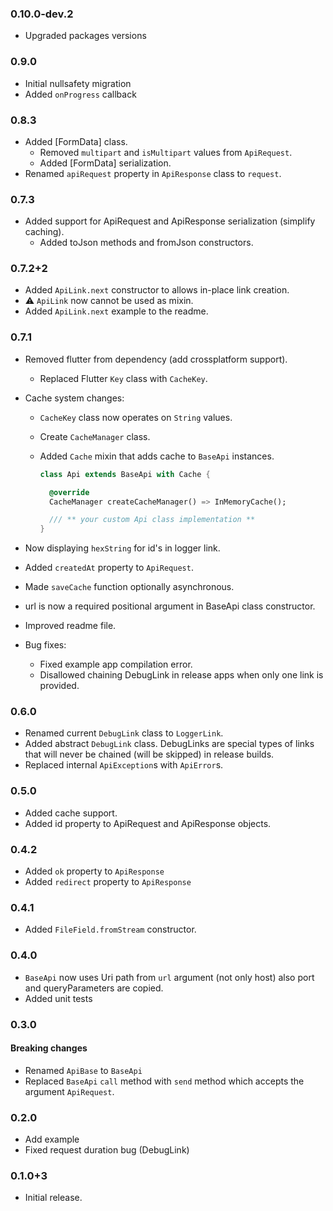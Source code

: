 ### 0.10.0-dev.2

- Upgraded packages versions

### 0.9.0

- Initial nullsafety migration
- Added `onProgress` callback

### 0.8.3

- Added [FormData] class.
  - Removed `multipart` and `isMultipart` values from `ApiRequest`.
  - Added [FormData] serialization.
- Renamed `apiRequest` property in `ApiResponse` class to `request`.

### 0.7.3

- Added support for ApiRequest and ApiResponse serialization (simplify caching).
  - Added toJson methods and fromJson constructors.

### 0.7.2+2

- Added `ApiLink.next` constructor to allows in-place link creation.
- ⚠️ `ApiLink` now cannot be used as mixin.
- Added `ApiLink.next` example to the readme.

### 0.7.1

- Removed flutter from dependency (add crossplatform support).
  - Replaced Flutter `Key` class with `CacheKey`.
- Cache system changes:

  - `CacheKey` class now operates on `String` values.
  - Create `CacheManager` class.
  - Added `Cache` mixin that adds cache to `BaseApi` instances.

    ```dart
    class Api extends BaseApi with Cache {

      @override
      CacheManager createCacheManager() => InMemoryCache();

      /// ** your custom Api class implementation **
    }
    ```

- Now displaying `hexString` for id's in logger link.
- Added `createdAt` property to `ApiRequest`.
- Made `saveCache` function optionally asynchronous.
- url is now a required positional argument in BaseApi class constructor.
- Improved readme file.
- Bug fixes:
  - Fixed example app compilation error.
  - Disallowed chaining DebugLink in release apps when only one link is provided.

### 0.6.0

- Renamed current `DebugLink` class to `LoggerLink`.
- Added abstract `DebugLink` class. DebugLinks are special types of links that will never be chained (will be skipped) in release builds.
- Replaced internal `ApiException`s with `ApiError`s.

### 0.5.0

- Added cache support.
- Added id property to ApiRequest and ApiResponse objects.

### 0.4.2

- Added `ok` property to `ApiResponse`
- Added `redirect` property to `ApiResponse`

### 0.4.1

- Added `FileField.fromStream` constructor.

### 0.4.0

- `BaseApi` now uses Uri path from `url` argument (not only host) also port and queryParameters are copied.
- Added unit tests

### 0.3.0

#### Breaking changes

- Renamed `ApiBase` to `BaseApi`
- Replaced `BaseApi` `call` method with `send` method which accepts the argument `ApiRequest`.

### 0.2.0

- Add example
- Fixed request duration bug (DebugLink)

### 0.1.0+3

- Initial release.
